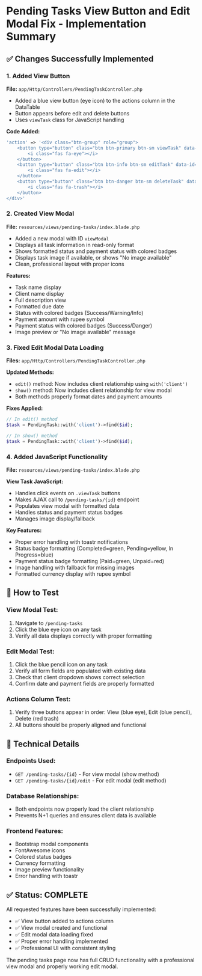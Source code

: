 # Pending Tasks View Button and Edit Modal Fix - Implementation Summary

## ✅ Changes Successfully Implemented

### 1. Added View Button
**File:** `app/Http/Controllers/PendingTaskController.php`
- Added a blue view button (eye icon) to the actions column in the DataTable
- Button appears before edit and delete buttons
- Uses `viewTask` class for JavaScript handling

**Code Added:**
```php
'action' => '<div class="btn-group" role="group">
    <button type="button" class="btn btn-primary btn-sm viewTask" data-id="'.$task->id.'" title="View Task">
        <i class="fas fa-eye"></i>
    </button>
    <button type="button" class="btn btn-info btn-sm editTask" data-id="'.$task->id.'" title="Edit Task">
        <i class="fas fa-edit"></i>
    </button>
    <button type="button" class="btn btn-danger btn-sm deleteTask" data-id="'.$task->id.'" title="Delete Task">
        <i class="fas fa-trash"></i>
    </button>
</div>'
```

### 2. Created View Modal
**File:** `resources/views/pending-tasks/index.blade.php`
- Added a new modal with ID `viewModal` 
- Displays all task information in read-only format
- Shows formatted status and payment status with colored badges
- Displays task image if available, or shows "No image available"
- Clean, professional layout with proper icons

**Features:**
- Task name display
- Client name display
- Full description view
- Formatted due date
- Status with colored badges (Success/Warning/Info)
- Payment amount with rupee symbol
- Payment status with colored badges (Success/Danger)
- Image preview or "No image available" message

### 3. Fixed Edit Modal Data Loading
**Files:** `app/Http/Controllers/PendingTaskController.php`

**Updated Methods:**
- `edit()` method: Now includes client relationship using `with('client')`
- `show()` method: Now includes client relationship for view modal
- Both methods properly format dates and payment amounts

**Fixes Applied:**
```php
// In edit() method
$task = PendingTask::with('client')->find($id);

// In show() method  
$task = PendingTask::with('client')->find($id);
```

### 4. Added JavaScript Functionality
**File:** `resources/views/pending-tasks/index.blade.php`

**View Task JavaScript:**
- Handles click events on `.viewTask` buttons
- Makes AJAX call to `/pending-tasks/{id}` endpoint
- Populates view modal with formatted data
- Handles status and payment status badges
- Manages image display/fallback

**Key Features:**
- Proper error handling with toastr notifications
- Status badge formatting (Completed=green, Pending=yellow, In Progress=blue)
- Payment status badge formatting (Paid=green, Unpaid=red)
- Image handling with fallback for missing images
- Formatted currency display with rupee symbol

## 🎯 How to Test

### View Modal Test:
1. Navigate to `/pending-tasks`
2. Click the blue eye icon on any task
3. Verify all data displays correctly with proper formatting

### Edit Modal Test:
1. Click the blue pencil icon on any task
2. Verify all form fields are populated with existing data
3. Check that client dropdown shows correct selection
4. Confirm date and payment fields are properly formatted

### Actions Column Test:
1. Verify three buttons appear in order: View (blue eye), Edit (blue pencil), Delete (red trash)
2. All buttons should be properly aligned and functional

## 🔧 Technical Details

### Endpoints Used:
- `GET /pending-tasks/{id}` - For view modal (show method)
- `GET /pending-tasks/{id}/edit` - For edit modal (edit method)

### Database Relationships:
- Both endpoints now properly load the client relationship
- Prevents N+1 queries and ensures client data is available

### Frontend Features:
- Bootstrap modal components
- FontAwesome icons
- Colored status badges
- Currency formatting
- Image preview functionality
- Error handling with toastr

## ✅ Status: COMPLETE

All requested features have been successfully implemented:
- ✅ View button added to actions column
- ✅ View modal created and functional
- ✅ Edit modal data loading fixed
- ✅ Proper error handling implemented
- ✅ Professional UI with consistent styling

The pending tasks page now has full CRUD functionality with a professional view modal and properly working edit modal.